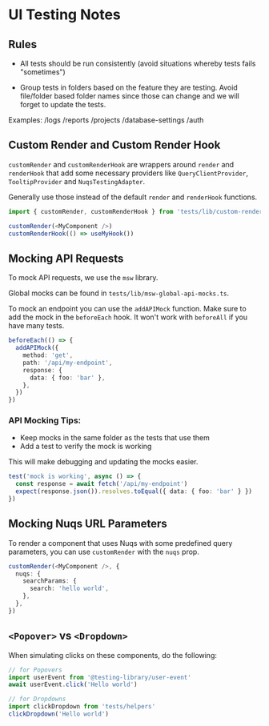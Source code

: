 # UI Testing Notes

## Rules

- All tests should be run consistently (avoid situations whereby tests fails "sometimes")

- Group tests in folders based on the feature they are testing. Avoid file/folder based folder names since those can change and we will forget to update the tests.

Examples: /logs /reports /projects /database-settings /auth

## Custom Render and Custom Render Hook

`customRender` and `customRenderHook` are wrappers around `render` and `renderHook` that add some necessary providers like `QueryClientProvider`, `TooltipProvider` and `NuqsTestingAdapter`.

Generally use those instead of the default `render` and `renderHook` functions.

```ts
import { customRender, customRenderHook } from 'tests/lib/custom-render'

customRender(<MyComponent />)
customRenderHook(() => useMyHook())
```

## Mocking API Requests

To mock API requests, we use the `msw` library.

Global mocks can be found in `tests/lib/msw-global-api-mocks.ts`.

To mock an endpoint you can use the `addAPIMock` function. Make sure to add the mock in the `beforeEach` hook. It won't work with `beforeAll` if you have many tests.

```ts
beforeEach(() => {
  addAPIMock({
    method: 'get',
    path: '/api/my-endpoint',
    response: {
      data: { foo: 'bar' },
    },
  })
})
```

### API Mocking Tips:

- Keep mocks in the same folder as the tests that use them
- Add a test to verify the mock is working

This will make debugging and updating the mocks easier.

```ts
test('mock is working', async () => {
  const response = await fetch('/api/my-endpoint')
  expect(response.json()).resolves.toEqual({ data: { foo: 'bar' } })
})
```

## Mocking Nuqs URL Parameters

To render a component that uses Nuqs with some predefined query parameters, you can use `customRender` with the `nuqs` prop.

```ts
customRender(<MyComponent />, {
  nuqs: {
    searchParams: {
      search: 'hello world',
    },
  },
})
```

## `<Popover>` vs `<Dropdown>`

When simulating clicks on these components, do the following:

```js
// for Popovers
import userEvent from '@testing-library/user-event'
await userEvent.click('Hello world')

// for Dropdowns
import clickDropdown from 'tests/helpers'
clickDropdown('Hello world')
```
